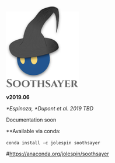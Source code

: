 <img src="https://github.com/jolespin/soothsayer/blob/master/logo.png?raw=true" width="200" />

**v2019.06**

*\*Espinoza, \*Dupont et al. 2019 TBD*

Documentation soon

**Available via conda: 

`conda install -c jolespin soothsayer`

#https://anaconda.org/jolespin/soothsayer
